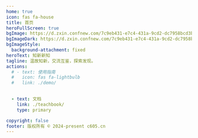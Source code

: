 ```yaml
---
home: true
icon: fas fa-house
title: 首页
heroFullScreen: true
bgImage: https://d.zxin.confnew.com/7c9eb431-e7c4-431a-9cd2-dc7958bcd3b7.svg
bgImageDark: https://d.zxin.confnew.com/7c9eb431-e7c4-431a-9cd2-dc7958bcd3b7.svg
bgImageStyle:
  background-attachment: fixed
heroText: 知新新知
tagline: 温故知新，交流互鉴，探索发现。
actions:
  # - text: 使用指南
  #   icon: fas fa-lightbulb
  #   link: ./demo/
    

  - text: 文档
    link: ./teachbook/
    type: primary

copyright: false
footer: 版权所有 © 2024-present c605.cn
---
```

